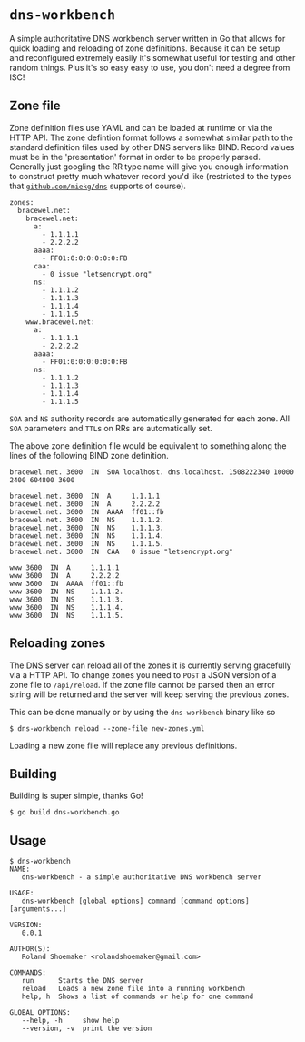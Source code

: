 # `dns-workbench`

A simple authoritative DNS workbench server written in Go that allows for quick loading
and reloading of zone definitions. Because it can be setup and reconfigured extremely
easily it's somewhat useful for testing and other random things. Plus it's so easy
easy to use, you don't need a degree from ISC!

## Zone file

Zone definition files use YAML and can be loaded at runtime or via the HTTP API.
The zone defintion format follows a somewhat similar path to the standard definition
files used by other DNS servers like BIND. Record values must be in the 'presentation'
format in order to be properly parsed. Generally just googling the RR type name
will give you enough information to construct pretty much whatever record you'd
like (restricted to the types that [`github.com/miekg/dns`](https://github.com/miekg/dns)
supports of course).

```
zones:
  bracewel.net:
    bracewel.net:
      a:
        - 1.1.1.1
        - 2.2.2.2
      aaaa:
        - FF01:0:0:0:0:0:0:FB
      caa:
        - 0 issue "letsencrypt.org"
      ns:
        - 1.1.1.2
        - 1.1.1.3
        - 1.1.1.4
        - 1.1.1.5
    www.bracewel.net:
      a:
        - 1.1.1.1
        - 2.2.2.2
      aaaa:
        - FF01:0:0:0:0:0:0:FB
      ns:
        - 1.1.1.2
        - 1.1.1.3
        - 1.1.1.4
        - 1.1.1.5
```

`SOA` and `NS` authority records are automatically generated for each zone. All
`SOA` parameters and `TTL`s on RRs are automatically set.

The above zone definition file would be equivalent to something along the lines
of the following BIND zone definition.

```
bracewel.net. 3600  IN  SOA localhost. dns.localhost. 1508222340 10000 2400 604800 3600

bracewel.net. 3600  IN  A     1.1.1.1
bracewel.net. 3600  IN  A     2.2.2.2
bracewel.net. 3600  IN  AAAA  ff01::fb
bracewel.net. 3600  IN  NS    1.1.1.2.
bracewel.net. 3600  IN  NS    1.1.1.3.
bracewel.net. 3600  IN  NS    1.1.1.4.
bracewel.net. 3600  IN  NS    1.1.1.5.
bracewel.net. 3600  IN  CAA   0 issue "letsencrypt.org"

www 3600  IN  A     1.1.1.1
www 3600  IN  A     2.2.2.2
www 3600  IN  AAAA  ff01::fb
www 3600  IN  NS    1.1.1.2.
www 3600  IN  NS    1.1.1.3.
www 3600  IN  NS    1.1.1.4.
www 3600  IN  NS    1.1.1.5.
```

## Reloading zones

The DNS server can reload all of the zones it is currently serving gracefully
via a HTTP API. To change zones you need to `POST` a JSON version of a zone file
to `/api/reload`. If the zone file cannot be parsed then an error string will be
returned and the server will keep serving the previous zones.

This can be done manually or by using the `dns-workbench` binary like so

```
$ dns-workbench reload --zone-file new-zones.yml
```

Loading a new zone file will replace any previous definitions.

## Building

Building is super simple, thanks Go!

```
$ go build dns-workbench.go
```

## Usage

```
$ dns-workbench
NAME:
   dns-workbench - a simple authoritative DNS workbench server

USAGE:
   dns-workbench [global options] command [command options] [arguments...]

VERSION:
   0.0.1

AUTHOR(S):
   Roland Shoemaker <rolandshoemaker@gmail.com>

COMMANDS:
   run      Starts the DNS server
   reload   Loads a new zone file into a running workbench
   help, h  Shows a list of commands or help for one command

GLOBAL OPTIONS:
   --help, -h     show help
   --version, -v  print the version
```

